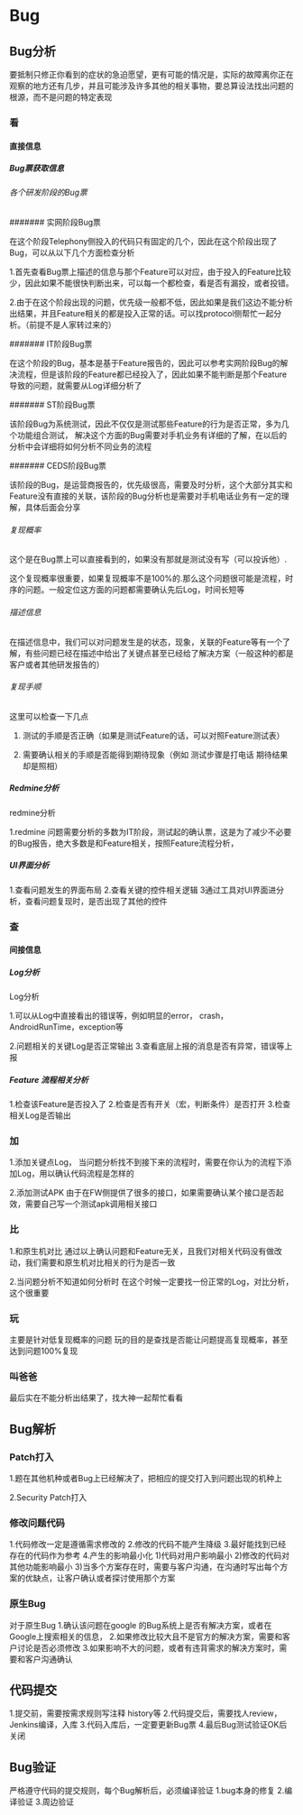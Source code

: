 # Bug

## Bug分析

要抵制只修正你看到的症状的急迫愿望，更有可能的情况是，实际的故障离你正在观察的地方还有几步，并且可能涉及许多其他的相关事物，要总算设法找出问题的根源，而不是问题的特定表现

### 看

#### 直接信息

##### Bug票获取信息

###### 各个研发阶段的Bug票

####### 实网阶段Bug票

在这个阶段Telephony侧投入的代码只有固定的几个，因此在这个阶段出现了Bug，可以从以下几个方面检查分析

1.首先查看Bug票上描述的信息与那个Feature可以对应，由于投入的Feature比较少，因此如果不能很快判断出来，可以每一个都检查，看是否有漏投，或者投错。

2.由于在这个阶段出现的问题，优先级一般都不低，因此如果是我们这边不能分析出结果，并且Feature相关的都是投入正常的话。可以找protocol侧帮忙一起分析。（前提不是人家转过来的）



####### IT阶段Bug票

在这个阶段的Bug，基本是基于Feature报告的，因此可以参考实网阶段Bug的解决流程，但是该阶段的Feature都已经投入了，因此如果不能判断是那个Feature导致的问题，就需要从Log详细分析了


####### ST阶段Bug票

该阶段Bug为系统测试，因此不仅仅是测试那些Feature的行为是否正常，多为几个功能组合测试，
解决这个方面的Bug需要对手机业务有详细的了解，在以后的分析中会详细将如何分析不同业务的流程

####### CEDS阶段Bug票

该阶段的Bug，是运营商报告的，优先级很高，需要及时分析，这个大部分其实和Feature没有直接的关联，该阶段的Bug分析也是需要对手机电话业务有一定的理解，具体后面会分享

###### 复现概率

这个是在Bug票上可以直接看到的，如果没有那就是测试没有写（可以投诉他）.

这个复现概率很重要，如果复现概率不是100%的.那么这个问题很可能是流程，时序的问题。一般定位这方面的问题都需要确认先后Log，时间长短等

###### 描述信息

在描述信息中，我们可以对问题发生是的状态，现象，关联的Feature等有一个了解，有些问题已经在描述中给出了关键点甚至已经给了解决方案（一般这种的都是客户或者其他研发报告的）

###### 复现手顺

这里可以检查一下几点
1. 测试的手顺是否正确（如果是测试Feature的话，可以对照Feature测试表）

2. 需要确认相关的手顺是否能得到期待现象（例如 测试步骤是打电话  期待结果却是照相）


##### Redmine分析

redmine分析

1.redmine 问题需要分析的多数为IT阶段，测试起的确认票，这是为了减少不必要的Bug报告，绝大多数是和Feature相关，按照Feature流程分析，

##### UI界面分析

1.查看问题发生的界面布局
2.查看关键的控件相关逻辑
3通过工具对UI界面进分析，查看问题复现时，是否出现了其他的控件


### 查

#### 间接信息

##### Log分析

Log分析

1.可以从Log中直接看出的错误等，例如明显的error， crash，AndroidRunTime，exception等

2.问题相关的关键Log是否正常输出
3.查看底层上报的消息是否有异常，错误等上报

##### Feature 流程相关分析

1.检查该Feature是否投入了
2.检查是否有开关（宏，判断条件）是否打开
3.检查相关Log是否输出




### 加

1.添加关键点Log，
   当问题分析找不到接下来的流程时，需要在你认为的流程下添加Log，用以确认代码流程是怎样的
   
2.添加测试APK
   由于在FW侧提供了很多的接口，如果需要确认某个接口是否起效，需要自己写一个测试apk调用相关接口

### 比

1.和原生机对比
   通过以上确认问题和Feature无关，且我们对相关代码没有做改动，我们需要和原生机对比相关的行为是否一致
   
2.当问题分析不知道如何分析时
    在这个时候一定要找一份正常的Log，对比分析，这个很重要
    

### 玩

主要是针对低复现概率的问题
玩的目的是查找是否能让问题提高复现概率，甚至达到问题100%复现

### 叫爸爸

最后实在不能分析出结果了，找大神一起帮忙看看

## Bug解析

### Patch打入

1.题在其他机种或者Bug上已经解决了，把相应的提交打入到问题出现的机种上

2.Security Patch打入


### 修改问题代码

1.代码修改一定是遵循需求修改的
2.修改的代码不能产生降级
3.最好能找到已经存在的代码作为参考
4.产生的影响最小化
    1)代码对用户影响最小
    2)修改的代码对其他功能影响最小
    3)当多个方案存在时，需要与客户沟通，在沟通时写出每个方案的优缺点，让客户确认或者探讨使用那个方案


### 原生Bug

对于原生Bug
1.确认该问题在google 的Bug系统上是否有解决方案，或者在Google上搜索相关的信息，
2.如果修改比较大且不是官方的解决方案，需要和客户讨论是否必须修改
3.如果影响不大的问题，或者有违背需求的解决方案时，需要和客户沟通确认

## 代码提交

1.提交前，需要按需求规则写注释 history等
2.代码提交后，需要找人review，Jenkins编译，入库
3.代码入库后，一定要更新Bug票
4.最后Bug测试验证OK后关闭

## Bug验证

严格遵守代码的提交规则，每个Bug解析后，必须编译验证
1.bug本身的修复
2.编译验证
3.周边验证
